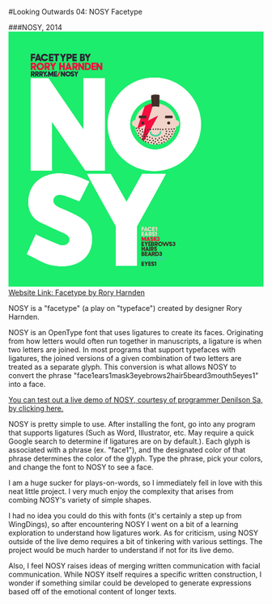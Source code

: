 #Looking Outwards 04: NOSY Facetype

###NOSY, 2014
[![](images/nosy0.jpg)](http://rrry.me/nosy/)
[Website Link: Facetype by Rory Harnden](http://rrry.me/nosy/)

NOSY is a "facetype" (a play on "typeface") created by designer Rory Harnden. 

NOSY is an OpenType font that uses ligatures to create its faces. Originating from how letters would often run together in manuscripts, a ligature is when two letters are joined. In most programs that support typefaces with ligatures, the joined versions of a given combination of two letters are treated as a separate glyph. This conversion is what allows NOSY to convert the phrase "face1ears1mask3eyebrows2hair5beard3mouth5eyes1" into a face. 

[You can test out a live demo of NOSY, courtesy of programmer Denilson Sa, by clicking here.](http://rrry.me/nosydemo/)

NOSY is pretty simple to use. After installing the font, go into any program that supports ligatures (Such as Word, Illustrator, etc. May require a quick Google search to determine if ligatures are on by default.). Each glyph is associated with a phrase (ex. "face1"), and the designated color of that phrase determines the color of the glyph. Type the phrase, pick your colors, and change the font to NOSY to see a face.

I am a huge sucker for plays-on-words, so I immediately fell in love with this neat little project. I very much enjoy the complexity that arises from combing NOSY's variety of simple shapes.

I had no idea you could do this with fonts (it's certainly a step up from WingDings), so after encountering NOSY I went on a bit of a learning exploration to understand how ligatures work. As for criticism, using NOSY outside of the live demo requires a bit of tinkering with various settings. The project would be much harder to understand if not for its live demo. 

Also, I feel NOSY raises ideas of merging written communication with facial communication. While NOSY itself requires a specific written construction, I wonder if something similar could be developed to generate expressions based off of the emotional content of longer texts. 
